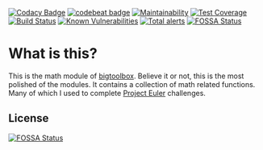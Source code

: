 [![Codacy Badge](https://api.codacy.com/project/badge/Grade/e5ed1135b7024b03844b9cc86008e8dd)](https://www.codacy.com/manual/IncPlusPlus/bigtoolbox-math?utm_source=github.com&amp;utm_medium=referral&amp;utm_content=IncPlusPlus/bigtoolbox-math&amp;utm_campaign=Badge_Grade)
[![codebeat badge](https://codebeat.co/badges/c2a43e99-8219-4049-9159-59c3f07ced67)](https://codebeat.co/projects/github-com-incplusplus-bigtoolbox-math-master)
[![Maintainability](https://api.codeclimate.com/v1/badges/bd2d071045ae34ee5423/maintainability)](https://codeclimate.com/github/IncPlusPlus/bigtoolbox-math/maintainability)
[![Test Coverage](https://api.codeclimate.com/v1/badges/bd2d071045ae34ee5423/test_coverage)](https://codeclimate.com/github/IncPlusPlus/bigtoolbox-math/test_coverage)
[![Build Status](https://travis-ci.com/IncPlusPlus/bigtoolbox-math.svg?branch=master)](https://travis-ci.com/IncPlusPlus/bigtoolbox-math)
[![Known Vulnerabilities](https://snyk.io//test/github/IncPlusPlus/bigtoolbox-math/badge.svg?targetFile=pom.xml)](https://snyk.io//test/github/IncPlusPlus/bigtoolbox-math?targetFile=pom.xml)
[![Total alerts](https://img.shields.io/lgtm/alerts/g/IncPlusPlus/bigtoolbox-math.svg?logo=lgtm&logoWidth=18)](https://lgtm.com/projects/g/IncPlusPlus/bigtoolbox-math/alerts/)
[![FOSSA Status](https://app.fossa.io/api/projects/git%2Bgithub.com%2FIncPlusPlus%2Fbigtoolbox-math.svg?type=shield)](https://app.fossa.io/projects/git%2Bgithub.com%2FIncPlusPlus%2Fbigtoolbox-math?ref=badge_shield)

# What is this?
This is the math module of [bigtoolbox](https://github.com/IncPlusPlus/bigtoolbox). Believe it or not, this is the most polished of the modules. It contains a collection of math related functions. Many of which I used to complete [Project Euler](https://projecteuler.net) challenges.

## License
[![FOSSA Status](https://app.fossa.io/api/projects/git%2Bgithub.com%2FIncPlusPlus%2Fbigtoolbox-math.svg?type=large)](https://app.fossa.io/projects/git%2Bgithub.com%2FIncPlusPlus%2Fbigtoolbox-math?ref=badge_large)